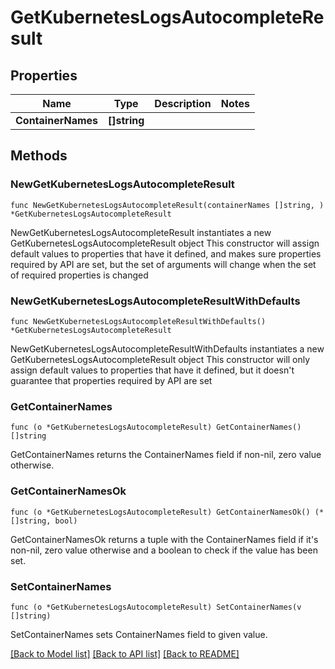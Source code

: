 # GetKubernetesLogsAutocompleteResult

## Properties

Name | Type | Description | Notes
------------ | ------------- | ------------- | -------------
**ContainerNames** | **[]string** |  | 

## Methods

### NewGetKubernetesLogsAutocompleteResult

`func NewGetKubernetesLogsAutocompleteResult(containerNames []string, ) *GetKubernetesLogsAutocompleteResult`

NewGetKubernetesLogsAutocompleteResult instantiates a new GetKubernetesLogsAutocompleteResult object
This constructor will assign default values to properties that have it defined,
and makes sure properties required by API are set, but the set of arguments
will change when the set of required properties is changed

### NewGetKubernetesLogsAutocompleteResultWithDefaults

`func NewGetKubernetesLogsAutocompleteResultWithDefaults() *GetKubernetesLogsAutocompleteResult`

NewGetKubernetesLogsAutocompleteResultWithDefaults instantiates a new GetKubernetesLogsAutocompleteResult object
This constructor will only assign default values to properties that have it defined,
but it doesn't guarantee that properties required by API are set

### GetContainerNames

`func (o *GetKubernetesLogsAutocompleteResult) GetContainerNames() []string`

GetContainerNames returns the ContainerNames field if non-nil, zero value otherwise.

### GetContainerNamesOk

`func (o *GetKubernetesLogsAutocompleteResult) GetContainerNamesOk() (*[]string, bool)`

GetContainerNamesOk returns a tuple with the ContainerNames field if it's non-nil, zero value otherwise
and a boolean to check if the value has been set.

### SetContainerNames

`func (o *GetKubernetesLogsAutocompleteResult) SetContainerNames(v []string)`

SetContainerNames sets ContainerNames field to given value.



[[Back to Model list]](../README.md#documentation-for-models) [[Back to API list]](../README.md#documentation-for-api-endpoints) [[Back to README]](../README.md)


